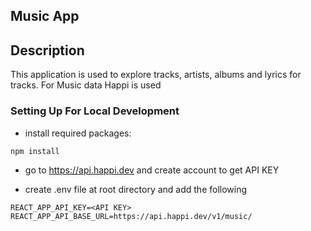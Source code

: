 ## Music App

## Description

This application is used to explore tracks, artists, albums and lyrics for tracks.
For Music data Happi is used

### Setting Up For Local Development

- install required packages:

```
npm install
```

- go to https://api.happi.dev and create account to get API KEY

- create .env file at root directory and add the following

```
REACT_APP_API_KEY=<API KEY>
REACT_APP_API_BASE_URL=https://api.happi.dev/v1/music/
```

